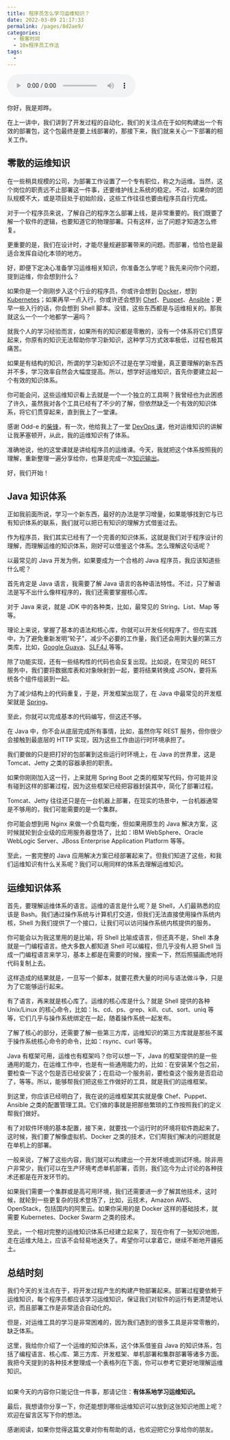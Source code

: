 ```yaml
---
title: 程序员怎么学习运维知识？
date: 2022-03-09 21:17:33
permalink: /pages/8d2ae9/
categories:
  - 极客时间
  - 10x程序员工作法
tags:
  - 
---
```

<audio title="31.程序员怎么学习运维知识？" src="https://static001.geekbang.org/resource/audio/a3/62/a3032560e3d3ccce3938f71109922462.mp3" controls="controls"></audio> 
<p>你好，我是郑晔。</p><p>在上一讲中，我们讲到了开发过程的自动化，我们的关注点在于如何构建出一个有效的部署包，这个包最终是要上线部署的，那接下来，我们就来关心一下部署的相关工作。</p><h2>零散的运维知识</h2><p>在一些稍具规模的公司，为部署工作设置了一个专有职位，称之为运维。当然，这个岗位的职责远不止部署这一件事，还要维护线上系统的稳定。不过，如果你的团队规模不大，或是项目处于初始阶段，这些工作往往也要由程序员自行完成。</p><p>对于一个程序员来说，了解自己的程序怎么部署上线，是非常重要的。我们既要了解一个软件的逻辑，也要知道它的物理部署。只有这样，出了问题才知道怎么修复。</p><p>更重要的是，我们在设计时，才能尽量规避部署带来的问题。而部署，恰恰也是最适合发挥自动化本领的地方。</p><p>好，即便下定决心准备学习运维相关知识，你准备怎么学呢？我先来问你个问题，提到运维，你会想到什么？</p><p>如果你是一个刚刚步入这个行业的程序员，你或许会想到 <a href="http://www.docker.com">Docker</a>，想到 <a href="http://kubernetes.io">Kubernetes</a>；如果再早一点入行，你或许还会想到 <a href="http://www.chef.io">Chef</a>、<a href="http://puppet.com">Puppet</a>、<a href="http://www.ansible.com">Ansible</a>；更早一些入行的话，你会想到 Shell 脚本。没错，这些东西都是与运维相关的。那我就这么一个一个地都学一遍吗？</p><!-- [[[read_end]]] --><p>就我个人的学习经验而言，如果所有的知识都是零散的，没有一个体系将它们贯穿起来，你原有的知识无法帮助你学习新知识，这种学习方式效率极低，过程也极其痛苦。</p><p>如果是有结构的知识，所谓的学习新知识不过是在学习增量，真正要理解的新东西并不多，学习效率自然会大幅度提高。所以，想学好运维知识，首先你要建立起一个有效的知识体系。</p><p>你可能会问，这些运维知识看上去就是一个一个独立的工具啊？我曾经也为此困惑了许久，虽然我对各个工具已经有了不少的了解，但依然缺乏一个有效的知识体系，将它们贯穿起来，直到我上了一堂课。</p><p>感谢 Odd-e 的<a href="https://chaifeng.com/about/">柴锋</a>，有一次，他给我上了一堂 <a href="http://chaifeng.com/devops-tech-stack/">DevOps 课</a>，他对运维知识的讲解让我茅塞顿开，从此，我的运维知识有了体系。</p><p>准确地说，他的这堂课就是讲给程序员的运维课。今天，我就把这个体系按照我的理解，重新整理一遍分享给你，也算是完成一次<a href="http://time.geekbang.org/column/article/84663">知识输出</a>。</p><p>好，我们开始！</p><h2>Java 知识体系</h2><p>正如我前面所说，学习一个新东西，最好的办法是学习增量，如果能够找到它与已有知识体系的联系，我们就可以把已有知识的理解方式借鉴过去。</p><p>作为程序员，我们其实已经有了一个完善的知识体系，这就是我们对于程序设计的理解，而理解运维的知识体系，刚好可以借鉴这个体系。怎么理解这句话呢？</p><p>以最常见的 Java 开发为例，如果要成为一个合格的 Java 程序员，我应该知道些什么呢？</p><p>首先肯定是 Java 语言，我需要了解 Java 语言的各种语法特性。不过，只了解语法是写不出什么像样程序的，我们还需要掌握核心库。</p><p>对于 Java 来说，就是 JDK 中的各种类，比如，最常见的 String、List、Map 等等。</p><p>理论上来说，掌握了基本的语法和核心库，你就可以开发任何程序了。但在实践中，为了避免重新发明“轮子”，减少不必要的工作量，我们还会用到大量的第三方类库，比如，<a href="http://github.com/google/guava">Google Guava</a>、<a href="http://www.slf4j.org">SLF4J </a>等等。</p><p>除了功能实现，还有一些结构性的代码也会反复出现。比如说，在常见的 REST 服务中，我们要将数据库表和对象映射到一起，要将结果转换成 JSON，要将系统各个组件组装到一起。</p><p>为了减少结构上的代码重复，于是，开发框架出现了，在 Java 中最常见的开发框架就是 <a href="http://spring.io">Spring</a>。</p><p>至此，你就可以完成基本的代码编写，但这还不够。</p><p>在 Java 中，你不会从底层完成所有事情，比如，虽然你写 REST 服务，但你很少会接触到最底层的 HTTP 实现，因为这些工作由运行时环境承担了。</p><p>我们要做的只是把打好的包部署到这些运行时环境上，在 Java 的世界里，这是 Tomcat、Jetty 之类的容器承担的职责。</p><p>如果你刚刚加入这一行，上来就用 Spring Boot 之类的框架写代码，你可能并没有碰到这样的部署过程，因为这些框架已经把容器封装其中，简化了部署过程。</p><p>Tomcat、Jetty 往往还只是在一台机器上部署，在现实的场景中，一台机器通常是不够用的，我们可能需要的是一个集群。</p><p>你可能会想到用 Nginx 来做一个负载均衡，但如果用原生的 Java 解决方案，这时候就轮到企业级的应用服务器登场了，比如：IBM WebSphere、Oracle WebLogic Server、JBoss Enterprise Application Platform 等等。</p><p>至此，一套完整的 Java 应用解决方案已经部署起来了。但我们知道了这些，和我们运维知识有什么关系呢？我们可以用同样的体系去理解运维知识。</p><h2>运维知识体系</h2><p>首先，要理解运维体系的语言。运维的语言是什么呢？是 Shell，人们最熟悉的应该是 Bash。我们通过操作系统与计算机打交道，但我们无法直接使用操作系统内核，Shell 为我们提供了一个接口，让我们可以访问操作系统内核提供的服务。</p><p>你可能会以为我这里用的是比喻，将 Shell 比喻成语言，但还真不是，Shell 本身就是一门编程语言。绝大多数人都知道 Shell 可以编程，但几乎没有人把 Shell 当成一门编程语言来学习，基本上都是在需要的时候，搜索一下，然后照猫画虎地将代码复制上去。</p><p>这样造成的结果就是，一旦写一个脚本，就要花费大量的时间与语法做斗争，只是为了它能够运行起来。</p><p>有了语言，再来就是核心库了。运维的核心库是什么？就是 Shell 提供的各种 Unix/Linux 的核心命令，比如：ls、cd、ps、grep、kill、cut、sort、uniq 等等，它们几乎与操作系统绑定在一起，随着操作系统一起发布。</p><p>了解了核心的部分，还需要了解一些第三方库，运维知识的第三方库就是那些不属于操作系统核心命令的命令，比如：rsync、curl 等等。</p><p>Java 有框架可用，运维也有框架吗？你可以想一下，Java 的框架提供的是一些通用的能力，在运维工作中，也是有一些通用能力的，比如：在安装某个包之前，要检查一下这个包是否已经安装了；在启动一个服务前，要检查这个服务是否启动了，等等。所以，能够帮我们把这些工作做好的工具，就是我们的运维框架。</p><p>到这里，你应该已经明白了，我在说的运维框架其实就是像 Chef、Puppet、Ansible 之类的配置管理工具。它们做的事就是把那些繁琐的工作按照我们的定义帮我们做好。</p><p>有了对软件环境的基本配置，接下来，就要找一个运行时的环境将软件跑起来了。这时候，我们要了解像虚拟机、Docker 之类的技术，它们帮我们解决的问题就是在单机上的部署。</p><p>一般来说，了解了这些内容，我们就可以构建出一个开发环境或测试环境。除非用户非常少，我们可以在生产环境考虑单机部署，否则，我们迄今为止讨论的各种技术还都是在开发环节的。</p><p>如果我们需要一个集群或是高可用环境，我们还需要进一步了解其他技术，这时候，就轮到一些更复杂的技术登场了，比如，云技术，Amazon AWS、OpenStack，包括国内的阿里云。如果你采用的是 Docker 这样的基础技术，就需要 Kubernetes、Docker Swarm 之类的技术。</p><p>至此，一个相对完整的运维知识体系已经建立起来了，现在你有了一张知识地图，走在运维大陆上，应该不会轻易地迷失了。希望你可以拿着它，继续不断地开疆拓土。</p><h2>总结时刻</h2><p>我们今天的关注点在于，将开发过程产生的构建产物部署起来。部署过程要依赖于运维知识，每个程序员都应该学习运维知识，保证我们对软件的运行有更清楚地认识，而且部署工作是非常适合自动化的。</p><p>但是，对运维工具的学习是非常困难的，因为我们遇到的很多工具是非常零散的，缺乏体系。</p><p>这里，我给你介绍了一个运维的知识体系，这个体系借鉴自 Java 的知识体系，包括了编程语言、核心库、第三方库、开发框架、单机部署和集群部署等诸多方面。我把今天提到的各种技术整理成一个表格列在下面，你可以参考它更好地理解运维知识。</p><p><img src="https://static001.geekbang.org/resource/image/fe/3c/fec8c728c492fyyce018ed1816fe583c.jpg" alt=""></p><p>如果今天的内容你只能记住一件事，那请记住：<strong>有体系地学习运维知识。</strong></p><p>最后，我想请你分享一下，你还能想到哪些运维知识可以放到这张知识地图上呢？欢迎在留言区写下你的想法。</p><p>感谢阅读，如果你觉得这篇文章对你有帮助的话，也欢迎把它分享给你的朋友。</p>